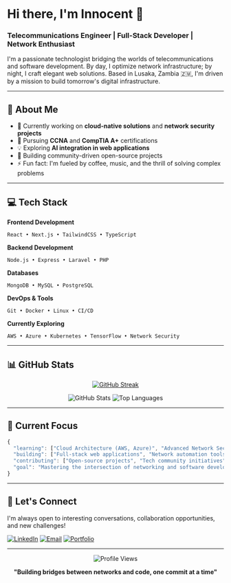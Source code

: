 # Hi there, I'm Innocent 👋

### Telecommunications Engineer | Full-Stack Developer | Network Enthusiast

I'm a passionate technologist bridging the worlds of telecommunications and software development. By day, I optimize network infrastructure; by night, I craft elegant web solutions. Based in Lusaka, Zambia 🇿🇲, I'm driven by a mission to build tomorrow's digital infrastructure.

---

## 🚀 About Me

- 🔭 Currently working on **cloud-native solutions** and **network security projects**
- 🌱 Pursuing **CCNA** and **CompTIA A+** certifications
- 💡 Exploring **AI integration in web applications**
- 🎯 Building community-driven open-source projects
- ⚡ Fun fact: I'm fueled by coffee, music, and the thrill of solving complex problems

---

## 💻 Tech Stack

**Frontend Development**
```
React • Next.js • TailwindCSS • TypeScript
```

**Backend Development**
```
Node.js • Express • Laravel • PHP
```

**Databases**
```
MongoDB • MySQL • PostgreSQL
```

**DevOps & Tools**
```
Git • Docker • Linux • CI/CD
```

**Currently Exploring**
```
AWS • Azure • Kubernetes • TensorFlow • Network Security
```

---

## 📊 GitHub Stats

<div align="center">

[![GitHub Streak](https://github-readme-streak-stats.herokuapp.com/?user=makusa-the&theme=dark&hide_border=true&background=0D1117)](https://github.com/makusa-the)

<img src="https://github-readme-stats.vercel.app/api?username=makusa-the&show_icons=true&theme=dark&hide_border=true&bg_color=0D1117&title_color=58A6FF&text_color=C9D1D9&icon_color=58A6FF" alt="GitHub Stats" />

<img src="https://github-readme-stats.vercel.app/api/top-langs/?username=makusa-the&layout=compact&theme=dark&hide_border=true&bg_color=0D1117&title_color=58A6FF&text_color=C9D1D9" alt="Top Languages" />

</div>

---

## 🎯 Current Focus

```javascript
{
  "learning": ["Cloud Architecture (AWS, Azure)", "Advanced Network Security", "AI/ML Integration"],
  "building": ["Full-stack web applications", "Network automation tools"],
  "contributing": ["Open-source projects", "Tech community initiatives"],
  "goal": "Mastering the intersection of networking and software development"
}
```

---

## 🤝 Let's Connect

I'm always open to interesting conversations, collaboration opportunities, and new challenges!

[![LinkedIn](https://img.shields.io/badge/LinkedIn-0A66C2?style=flat&logo=linkedin&logoColor=white)](https://linkedin.com/in/innmak)
[![Email](https://img.shields.io/badge/Email-8B89CC?style=flat&logo=protonmail&logoColor=white)](mailto:innmak@proton.me)
[![Portfolio](https://img.shields.io/badge/Portfolio-000000?style=flat&logo=safari&logoColor=white)](https://innmak-portfolio.web.app)

---

<div align="center">

![Profile Views](https://komarev.com/ghpvc/?username=makusa-the&color=58A6FF&style=flat)

**"Building bridges between networks and code, one commit at a time"**

</div>
